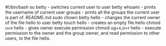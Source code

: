 #!/bin/bash
su betty - switches current user to user betty
whoami - prints the username of current user
groups - prints all the groups the current user is part of.
README.md sudo chown betty hello - changes the current owner of the file hello to user betty
touch hello - creates an empty file hello
chmod u+x hello - gives owner execute permission
chmod ug+x,o+r hello -  execute permission to the owner and the group owner, and read permission to other users, to the file hello.
